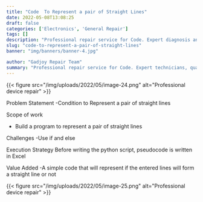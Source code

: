 ```yaml
---
title: "Code  To Represent a pair of Straight Lines"
date: 2022-05-08T13:08:25
draft: false
categories: ['Electronics', 'General Repair']
tags: []
description: "Professional repair service for Code. Expert diagnosis and quality repairs in Bangalore."
slug: "code-to-represent-a-pair-of-straight-lines"
banner: "img/banners/banner-4.jpg"

author: "Gadjoy Repair Team"
summary: "Professional repair service for Code. Expert technicians, quality parts, warranty included."
---
```


{{< figure src="/img/uploads/2022/05/image-24.png" alt="Professional device repair" >}}

Problem Statement -Condition to Represent a pair of straight lines

Scope of work

- Build a program to represent a pair of straight lines

Challenges -Use if and else

Execution Strategy Before writing the python script, pseudocode is written in Excel 

Value Added -A simple code that will represent if the entered lines will form a straight line or not

{{< figure src="/img/uploads/2022/05/image-25.png" alt="Professional device repair" >}}